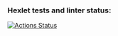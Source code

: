 ### Hexlet tests and linter status:
[![Actions Status](https://github.com/Teacher-PE/data-analytics-project-96/workflows/hexlet-check/badge.svg)](https://github.com/Teacher-PE/data-analytics-project-96/actions)